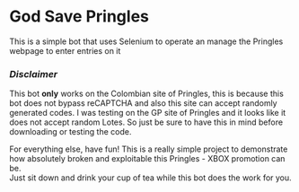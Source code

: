# God Save Pringles

This is a simple bot that uses Selenium to operate an manage the Pringles webpage to enter entries on it 

### *Disclaimer* 
This bot **only** works on the Colombian site of Pringles, this is because this 
bot does not bypass reCAPTCHA and also this site can accept randomly generated codes. 
I was testing on the GP site of Pringles and it looks like it does not accept random Lotes. 
So just be sure to have this in mind before downloading or testing the code.

For everything else, have fun! This is a really simple project to demonstrate how 
absolutely broken and exploitable this Pringles - XBOX promotion can be.  
Just sit down and drink your cup of tea while this bot does the work for you.
